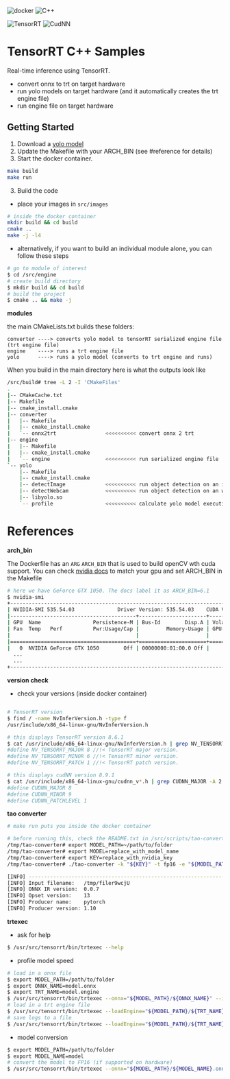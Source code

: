 ![docker](https://img.shields.io/badge/docker-19+-white)
![C++](https://img.shields.io/badge/C++-17+-cyan)

![TensorRT](https://img.shields.io/badge/tensorRT-8.6.1-green)
![CudNN](https://img.shields.io/badge/CudNN-8.9.1-orange)


# TensorRT C++ Samples

Real-time inference using TensorRT.
- convert onnx to trt on target hardware
- run yolo models on target hardware (and it automatically creates the trt engine file)
- run engine file on target hardware


## Getting Started


1. Download a [yolo model](https://github.com/ultralytics/ultralytics)
2. Update the Makefile with your ARCH_BIN (see #reference for details)
3. Start the docker container.
```bash
make build
make run
```

3. Build the code

- place your images in `src/images`

```bash
# inside the docker container
mkdir build && cd build
cmake ..
make -j -l4

```

- alternatively, if you want to build an individual module alone, you can follow these steps

```bash
# go to module of interest
$ cd /src/engine
# create build directory
$ mkdir build && cd build
# build the project
$ cmake .. && make -j
```

__modules__

the main CMakeLists.txt builds these folders:

```text
converter ----> converts yolo model to tensorRT serialized engine file (trt engine file)
engine    ----> runs a trt engine file
yolo      ----> runs a yolo model (converts to trt engine and runs)
```

When you build in the main directory here is what the outputs look like

```bash
/src/build# tree -L 2 -I 'CMakeFiles'
.
|-- CMakeCache.txt
|-- Makefile
|-- cmake_install.cmake
|-- converter
|   |-- Makefile
|   |-- cmake_install.cmake
|   `-- onnx2trt                <<<<<<<<<< convert onnx 2 trt
|-- engine
|   |-- Makefile
|   |-- cmake_install.cmake
|   `-- engine                  <<<<<<<<<< run serialized engine file
`-- yolo
    |-- Makefile
    |-- cmake_install.cmake
    |-- detectImage             <<<<<<<<<< run object detection on an image with yolo model
    |-- detectWebcam            <<<<<<<<<< run object detection on an webcam with yolo model
    |-- libyolo.so
    `-- profile                 <<<<<<<<<< calculate yolo model execution time when doing detection on image
```


# References

__arch_bin__

The Dockerfile has an `ARG` `ARCH_BIN` that is used to build openCV wth cuda support.
You can check [nvidia docs](https://developer.nvidia.com/cuda-gpus) to match your gpu and set ARCH_BIN in the Makefile


```bash
# here we have GeForce GTX 1050. The docs label it as ARCH_BIN=6.1
$ nvidia-smi
+---------------------------------------------------------------------------------------+
| NVIDIA-SMI 535.54.03              Driver Version: 535.54.03    CUDA Version: 12.2     |
|-----------------------------------------+----------------------+----------------------+
| GPU  Name                 Persistence-M | Bus-Id        Disp.A | Volatile Uncorr. ECC |
| Fan  Temp   Perf          Pwr:Usage/Cap |         Memory-Usage | GPU-Util  Compute M. |
|                                         |                      |               MIG M. |
|=========================================+======================+======================|
|   0  NVIDIA GeForce GTX 1050        Off | 00000000:01:00.0 Off |                  N/A |
  ...
  ...
+---------------------------------------------------------------------------------------+
```

__version check__

-  check your versions (inside docker container)
```bash

# TensorRT version
$ find / -name NvInferVersion.h -type f
/usr/include/x86_64-linux-gnu/NvInferVersion.h

# this displays TensorRT version 8.6.1
$ cat /usr/include/x86_64-linux-gnu/NvInferVersion.h | grep NV_TENSORRT | head -n 3
#define NV_TENSORRT_MAJOR 8 //!< TensorRT major version.
#define NV_TENSORRT_MINOR 6 //!< TensorRT minor version.
#define NV_TENSORRT_PATCH 1 //!< TensorRT patch version.

# this displays cudNN version 8.9.1
$ cat /usr/include/x86_64-linux-gnu/cudnn_v*.h | grep CUDNN_MAJOR -A 2 | head -n 3
#define CUDNN_MAJOR 8
#define CUDNN_MINOR 9
#define CUDNN_PATCHLEVEL 1
```

__tao converter__

```bash
# make run puts you inside the docker container

# before running this, check the README.txt in /src/scripts/tao-converter and install any dependencies and set paths
/tmp/tao-converter# export MODEL_PATH=~/path/to/folder
/tmp/tao-converter# export MODEL=replace_with_model_name
/tmp/tao-converter# export KEY=replace_with_nvidia_key
/tmp/tao-converter# ./tao-converter -k "${KEY}" -t fp16 -e "${MODEL_PATH}/${MODEL}.engine" -o output "${MODEL_PATH}/${MODEL}.etlt"

[INFO] ----------------------------------------------------------------
[INFO] Input filename:   /tmp/filer9wcjU
[INFO] ONNX IR version:  0.0.7
[INFO] Opset version:    13
[INFO] Producer name:    pytorch
[INFO] Producer version: 1.10
```

__trtexec__

- ask for help
```bash
$ /usr/src/tensorrt/bin/trtexec --help
```

- profile model speed

```bash
# load in a onnx file
$ export MODEL_PATH=/path/to/folder
$ export ONNX_NAME=model.onnx
$ export TRT_NAME=model.engine
$ /usr/src/tensorrt/bin/trtexec --onnx="${MODEL_PATH}/${ONNX_NAME}" --iterations=5 --workspace=4096
# load in a trt engine file
$ /usr/src/tensorrt/bin/trtexec --loadEngine="${MODEL_PATH}/${TRT_NAME}" --fp16 --batch=1 --iterations=50 --workspace=4096
# save logs to a file
$ /usr/src/tensorrt/bin/trtexec --loadEngine="${MODEL_PATH}/${TRT_NAME}" --fp16 --batch=1 --iterations=50 --workspace=4096 > stats.log 
```

- model conversion

```bash
$ export MODEL_PATH=/path/to/folder
$ export MODEL_NAME=model
# convert the model to FP16 (if supported on hardware)
$ /usr/src/tensorrt/bin/trtexec --onnx="${MODEL_PATH}/${MODEL_NAME}.onnx" --saveEngine="${MODEL_PATH}/${MODEL_NAME}_fp16.engine" --useCudaGraph --fp16 > "${MODEL_NAME}_fp16.log" 
  
```

